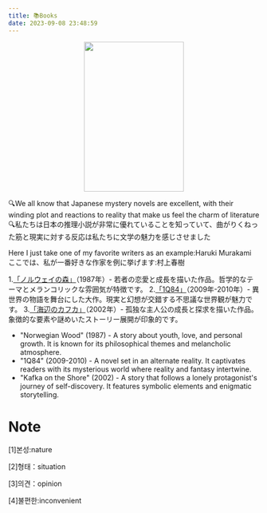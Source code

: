 ```yaml
---
title: 📚Books
date: 2023-09-08 23:48:59
---
```


<div align=center>
<img src="https://picss.sunbangyan.cn/2023/11/16/69a472f0ccde7513706787d30e21430d.png" width = "200" height = "300"/>  
</div>

🔍We all know that Japanese mystery novels are excellent, with their winding plot and reactions to reality that make us feel the charm of literature
🔍私たちは日本の推理小説が非常に優れていることを知っていて、曲がりくねった筋と現実に対する反応は私たちに文学の魅力を感じさせました

Here I just take one of my favorite writers as an example:Haruki Murakami
ここでは、私が一番好きな作家を例に挙げます:村上春樹

1.[「ノルウェイの森」](https://ja.wikipedia.org/wiki/%E3%83%8E%E3%83%AB%E3%82%A6%E3%82%A7%E3%82%A4%E3%81%AE%E6%A3%AE)（1987年）- 若者の恋愛と成長を描いた作品。哲学的なテーマとメランコリックな雰囲気が特徴です。
2.[「1Q84」](https://en.wikipedia.org/wiki/1Q84)（2009年-2010年）- 異世界の物語を舞台にした大作。現実と幻想が交錯する不思議な世界観が魅力です。
3.[「海辺のカフカ」](https://ja.wikipedia.org/wiki/%E6%B5%B7%E8%BE%BA%E3%81%AE%E3%82%AB%E3%83%95%E3%82%AB)（2002年）- 孤独な主人公の成長と探求を描いた作品。象徴的な要素や謎めいたストーリー展開が印象的です。

- "Norwegian Wood" (1987) - A story about youth, love, and personal growth. It is known for its philosophical themes and melancholic atmosphere.
- "1Q84" (2009-2010) - A novel set in an alternate reality. It captivates readers with its mysterious world where reality and fantasy intertwine.
- "Kafka on the Shore" (2002) - A story that follows a lonely protagonist's journey of self-discovery. It features symbolic elements and enigmatic storytelling.

# Note 
<div id="note">[1]본성:nature</div>

[2]형태：situation

[3]의견：opinion

[4]불편한:inconvenient
